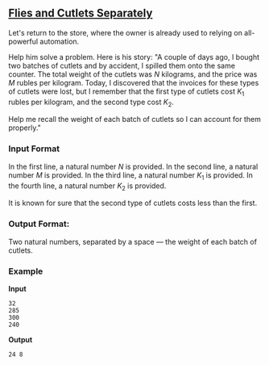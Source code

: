 ## [Flies and Cutlets Separately](../../../solutions/2.1/21_t.py)

Let's return to the store, where the owner is already used to relying on all-powerful automation.

Help him solve a problem. Here is his story: "A couple of days ago, I bought two batches of cutlets and by accident, I spilled them onto the same counter. The total weight of the cutlets was $N$ kilograms, and the price was $M$ rubles per kilogram. Today, I discovered that the invoices for these types of cutlets were lost, but I remember that the first type of cutlets cost $K_{1}$ rubles per kilogram, and the second type cost $K_{2}$.

Help me recall the weight of each batch of cutlets so I can account for them properly."

### Input Format

In the first line, a natural number $N$ is provided.
In the second line, a natural number $M$ is provided.
In the third line, a natural number $K_{1}$ is provided.
In the fourth line, a natural number $K_{2}$ is provided.

It is known for sure that the second type of cutlets costs less than the first.

### Output Format:

Two natural numbers, separated by a space — the weight of each batch of cutlets.

### Example

**Input**
```plaintext
32
285
300
240
```

**Output**
```plaintext
24 8
```